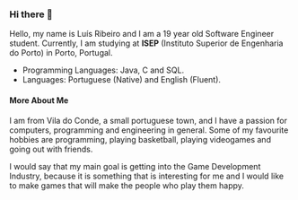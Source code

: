 ### Hi there 👋

Hello, my name is Luís Ribeiro and I am a 19 year old Software Engineer student. Currently, I am studying at **ISEP** (Instituto Superior de Engenharia do Porto) in Porto, Portugal.

* Programming Languages: Java, C and SQL.
* Languages: Portuguese (Native) and English (Fluent).

#### More About Me

I am from Vila do Conde, a small portuguese town, and I have a passion for computers, programming and engineering in general. Some of my favourite hobbies are programming, playing basketball, playing videogames and going out with friends.

I would say that my main goal is getting into the Game Development Industry, because it is something that is interesting for me and I would like to make games that will make the people who play them happy.


<!--
**LuisPedroRibeiro/LuisPedroRibeiro** is a ✨ _special_ ✨ repository because its `README.md` (this file) appears on your GitHub profile.

Here are some ideas to get you started:

- 🔭 I’m currently working on ...
- 🌱 I’m currently learning ...
- 👯 I’m looking to collaborate on ...
- 🤔 I’m looking for help with ...
- 💬 Ask me about ...
- 📫 How to reach me: ...
- 😄 Pronouns: ...
- ⚡ Fun fact: ...
-->
